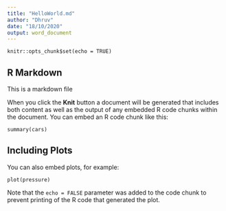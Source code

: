 ```yaml
---
title: "HelloWorld.md"
author: "Dhruv"
date: "18/10/2020"
output: word_document
---
```


```{r setup, include=FALSE}
knitr::opts_chunk$set(echo = TRUE)
```

## R Markdown
This is a markdown file

When you click the **Knit** button a document will be generated that includes both content as well as the output of any embedded R code chunks within the document. You can embed an R code chunk like this:

```{r cars}
summary(cars)
```

## Including Plots

You can also embed plots, for example:

```{r pressure, echo=FALSE}
plot(pressure)
```

Note that the `echo = FALSE` parameter was added to the code chunk to prevent printing of the R code that generated the plot.
